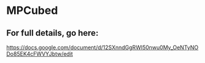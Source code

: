 MPCubed
=======


For full details, go here:
-----------
https://docs.google.com/document/d/12SXnndGgRWI50nwu0My_OeNTyNODo85EK4cFWVYJbtw/edit

